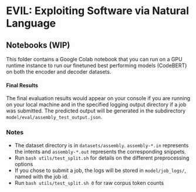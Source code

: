 # EVIL: Exploiting Software via Natural Language

## Notebooks (WIP)

This folder contains a Google Colab notebook that you can run on a GPU runtime instance to run our finetuned best performing models (CodeBERT) on both the encoder and decoder datasets.








#### Final Results
The final evaluation results would appear on your console if you are running on your local machine and in the specified logging output directory if a job was submitted.
The predicted output will be generated in the subdirectory ``model/eval/assembly_test_output.json``.
 
### Notes
* The dataset directory is in ``datasets/assembly``. ``assembly-*.in`` represents the intents and ``assembly-*.out`` represents the corresponding snippets. 
* Run ``bash utils/test_split.sh`` for details on the different preprocessing options
* If you chose to submit a job, the logs will be stored in ``model/job_logs/``, named with the job id.
* Run ``bash utils/test_split.sh 0`` for raw corpus token counts